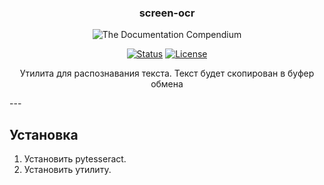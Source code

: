 <h3 align="center">screen-ocr</h3>

<p align="center">
 <img src="http://g.recordit.co/J3qf580KOj.gif" alt="The Documentation Compendium"></a>
</p>

<div align="center">

  [![Status](https://img.shields.io/badge/status-active-success.svg)]()
  [![License](https://img.shields.io/badge/license-CC0-blue.svg)](http://creativecommons.org/publicdomain/zero/1.0/)

</div>

<p align = "center">Утилита для распознавания текста. Текст будет скопирован в буфер обмена</p>
---

## Установка
1. Установить pytesseract.
2. Установить утилиту.

